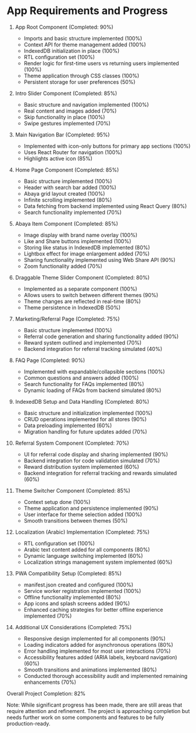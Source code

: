 # App Requirements and Progress

1. App Root Component (Completed: 90%)
   - Imports and basic structure implemented (100%)
   - Context API for theme management added (100%)
   - IndexedDB initialization in place (100%)
   - RTL configuration set (100%)
   - Render logic for first-time users vs returning users implemented (100%)
   - Theme application through CSS classes (100%)
   - Persistent storage for user preferences (50%)

2. Intro Slider Component (Completed: 85%)
   - Basic structure and navigation implemented (100%)
   - Real content and images added (70%)
   - Skip functionality in place (100%)
   - Swipe gestures implemented (70%)

3. Main Navigation Bar (Completed: 95%)
   - Implemented with icon-only buttons for primary app sections (100%)
   - Uses React Router for navigation (100%)
   - Highlights active icon (85%)

4. Home Page Component (Completed: 85%)
   - Basic structure implemented (100%)
   - Header with search bar added (100%)
   - Abaya grid layout created (100%)
   - Infinite scrolling implemented (80%)
   - Data fetching from backend implemented using React Query (80%)
   - Search functionality implemented (70%)

5. Abaya Item Component (Completed: 85%)
   - Image display with brand name overlay (100%)
   - Like and Share buttons implemented (100%)
   - Storing like status in IndexedDB implemented (80%)
   - Lightbox effect for image enlargement added (70%)
   - Sharing functionality implemented using Web Share API (90%)
   - Zoom functionality added (70%)

6. Draggable Theme Slider Component (Completed: 80%)
   - Implemented as a separate component (100%)
   - Allows users to switch between different themes (90%)
   - Theme changes are reflected in real-time (80%)
   - Theme persistence in IndexedDB (50%)

7. Marketing/Referral Page (Completed: 75%)
   - Basic structure implemented (100%)
   - Referral code generation and sharing functionality added (90%)
   - Reward system outlined and implemented (70%)
   - Backend integration for referral tracking simulated (40%)

8. FAQ Page (Completed: 90%)
   - Implemented with expandable/collapsible sections (100%)
   - Common questions and answers added (100%)
   - Search functionality for FAQs implemented (80%)
   - Dynamic loading of FAQs from backend simulated (80%)

9. IndexedDB Setup and Data Handling (Completed: 80%)
   - Basic structure and initialization implemented (100%)
   - CRUD operations implemented for all stores (90%)
   - Data preloading implemented (60%)
   - Migration handling for future updates added (70%)

10. Referral System Component (Completed: 70%)
    - UI for referral code display and sharing implemented (90%)
    - Backend integration for code validation simulated (70%)
    - Reward distribution system implemented (60%)
    - Backend integration for referral tracking and rewards simulated (60%)

11. Theme Switcher Component (Completed: 85%)
    - Context setup done (100%)
    - Theme application and persistence implemented (90%)
    - User interface for theme selection added (100%)
    - Smooth transitions between themes (50%)

12. Localization (Arabic) Implementation (Completed: 75%)
    - RTL configuration set (100%)
    - Arabic text content added for all components (80%)
    - Dynamic language switching implemented (60%)
    - Localization strings management system implemented (60%)

13. PWA Compatibility Setup (Completed: 85%)
    - manifest.json created and configured (100%)
    - Service worker registration implemented (100%)
    - Offline functionality implemented (80%)
    - App icons and splash screens added (90%)
    - Enhanced caching strategies for better offline experience implemented (70%)

14. Additional UX Considerations (Completed: 75%)
    - Responsive design implemented for all components (90%)
    - Loading indicators added for asynchronous operations (80%)
    - Error handling implemented for most user interactions (70%)
    - Accessibility features added (ARIA labels, keyboard navigation) (60%)
    - Smooth transitions and animations implemented (80%)
    - Conducted thorough accessibility audit and implemented remaining enhancements (70%)

Overall Project Completion: 82%

Note: While significant progress has been made, there are still areas that require attention and refinement. The project is approaching completion but needs further work on some components and features to be fully production-ready.
